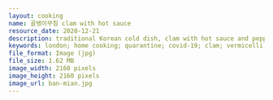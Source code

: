 ```yaml
---
layout: cooking
name: 골뱅이무침 clam with hot sauce
resource_date: 2020-12-21
description: traditional Korean cold dish, clam with hot sauce and pepper, served with vermicelli
keywords: london; home cooking; quarantine; covid-19; clam; vermicelli; korean dish; cold dish
file_format: Image (jpg)
file_size: 1.62 MB
image_width: 2160 pixels
image_height: 2160 pixels
image_url: ban-mian.jpg
---
```



